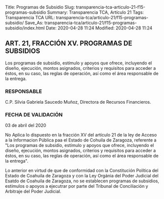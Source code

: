 Title: Programas de Subsidio
Slug: transparencia-tca-articulo-21-f15-programas-subsidio
Summary: Transparencia TCA, Artículo 21
Tags: Transparencia TCA
URL: transparencia-tca/articulo-21/f15-programas-subsidio/
Save_As: transparencia-tca/articulo-21/f15-programas-subsidio/index.html
Date: 2020-04-28 11:24
Modified: 2020-04-28 11:24


## ART. 21, FRACCIÓN XV. PROGRAMAS DE SUBSIDIOS

Los programas de subsidio, estímulo y apoyos que ofrece, incluyendo el diseño, ejecución, montos asignados, criterios y requisitos para acceder a éstos, en su caso, las reglas de operación, así como el área responsable de la entrega.


### RESPONSABLE

C.P. Silvia Gabriela Saucedo Muñoz, Directora de Recursos Financieros.


### FECHA DE VALIDACIÓN

03 de abril del 2020


No Aplica lo dispuesto en la fracción XV del artículo 21 de la ley de Acceso a la Informacion Pública paa el Estado de Cohuila de Zaragoza, referente a "Los programas de subsidio, estímulo y apoyos que ofrece, incluyendo el diseño, ejecución, montos asignados, criterios y requisitos para acceder a éstos, en su caso, las reglas de operación, así como el área responsable de la entrega".

Lo anterior en virtud de que de conformidad con la Constitución Política del Estado de Coahuila de Zaragoza y con la Ley Orgánia del Poder Judicial del Esatdo de Coahuila de Zaragoza, no se establecen programas de subsidios, estímulos o apoyos a ejecutrar por parte del Tribunal de Conciliación y Arbitraje del Poder Judicial.



